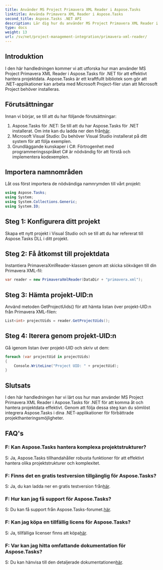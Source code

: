 ```yaml
---
title: Använder MS Project Primavera XML Reader i Aspose.Tasks
linktitle: Använda Primavera XML Reader i Aspose.Tasks
second_title: Aspose.Tasks .NET API
description: Lär dig hur du använder MS Project Primavera XML Reader i Aspose.Tasks för .NET för att hantera projektdata effektivt. Få steg-för-steg-vägledning och utforska vanliga frågor.
type: docs
weight: 13
url: /sv/net/project-management-integration/primavera-xml-reader/
---
```

## Introduktion
I den här handledningen kommer vi att utforska hur man använder MS Project Primavera XML Reader i Aspose.Tasks för .NET för att effektivt hantera projektdata. Aspose.Tasks är ett kraftfullt bibliotek som gör att .NET-applikationer kan arbeta med Microsoft Project-filer utan att Microsoft Project behöver installeras.
## Förutsättningar
Innan vi börjar, se till att du har följande förutsättningar:
1.  Aspose.Tasks för .NET: Se till att du har Aspose.Tasks för .NET installerat. Om inte kan du ladda ner den från[här](https://releases.aspose.com/tasks/net/).
2. Microsoft Visual Studio: Du behöver Visual Studio installerat på ditt system för att följa exemplen.
3. Grundläggande kunskaper i C#: Förtrogenhet med programmeringsspråket C# är nödvändig för att förstå och implementera kodexemplen.

## Importera namnområden
Låt oss först importera de nödvändiga namnrymden till vårt projekt:
```csharp
using Aspose.Tasks;
using System;
using System.Collections.Generic;
using System.IO;

```
## Steg 1: Konfigurera ditt projekt
Skapa ett nytt projekt i Visual Studio och se till att du har refererat till Aspose.Tasks DLL i ditt projekt.
## Steg 2: Få åtkomst till projektdata
Instantiera PrimaveraXmlReader-klassen genom att skicka sökvägen till din Primavera XML-fil:
```csharp
var reader = new PrimaveraXmlReader(DataDir + "primavera.xml");
```
## Steg 3: Hämta projekt-UID:n
Använd metoden GetProjectUids() för att hämta listan över projekt-UID:n från Primavera XML-filen:
```csharp
List<int> projectUids = reader.GetProjectUids();
```
## Steg 4: Iterera genom projekt-UID:n
Gå igenom listan över projekt-UID och skriv ut dem:
```csharp
foreach (var projectUid in projectUids)
{
    Console.WriteLine("Project UID: " + projectUid);
}
```

## Slutsats
I den här handledningen har vi lärt oss hur man använder MS Project Primavera XML Reader i Aspose.Tasks för .NET för att komma åt och hantera projektdata effektivt. Genom att följa dessa steg kan du sömlöst integrera Aspose.Tasks i dina .NET-applikationer för förbättrade projekthanteringsmöjligheter.
## FAQ's
### F: Kan Aspose.Tasks hantera komplexa projektstrukturer?
S: Ja, Aspose.Tasks tillhandahåller robusta funktioner för att effektivt hantera olika projektstrukturer och komplexitet.
### F: Finns det en gratis testversion tillgänglig för Aspose.Tasks?
S: Ja, du kan ladda ner en gratis testversion från[här](https://releases.aspose.com/).
### F: Hur kan jag få support för Aspose.Tasks?
 S: Du kan få support från Aspose.Tasks-forumet.[här](https://forum.aspose.com/c/tasks/15).
### F: Kan jag köpa en tillfällig licens för Aspose.Tasks?
 S: Ja, tillfälliga licenser finns att köpa[här](https://purchase.aspose.com/temporary-license/).
### F: Var kan jag hitta omfattande dokumentation för Aspose.Tasks?
 S: Du kan hänvisa till den detaljerade dokumentationen[här](https://reference.aspose.com/tasks/net/).